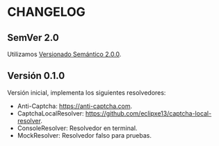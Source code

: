 # CHANGELOG

## SemVer 2.0

Utilizamos [Versionado Semántico 2.0.0](SEMVER.md).

## Versión 0.1.0

Versión inicial, implementa los siguientes resolvedores:

- Anti-Captcha: <https://anti-captcha.com>.
- CaptchaLocalResolver: <https://github.com/eclipxe13/captcha-local-resolver>.
- ConsoleResolver: Resolvedor en terminal.
- MockResolver: Resolvedor falso para pruebas.
